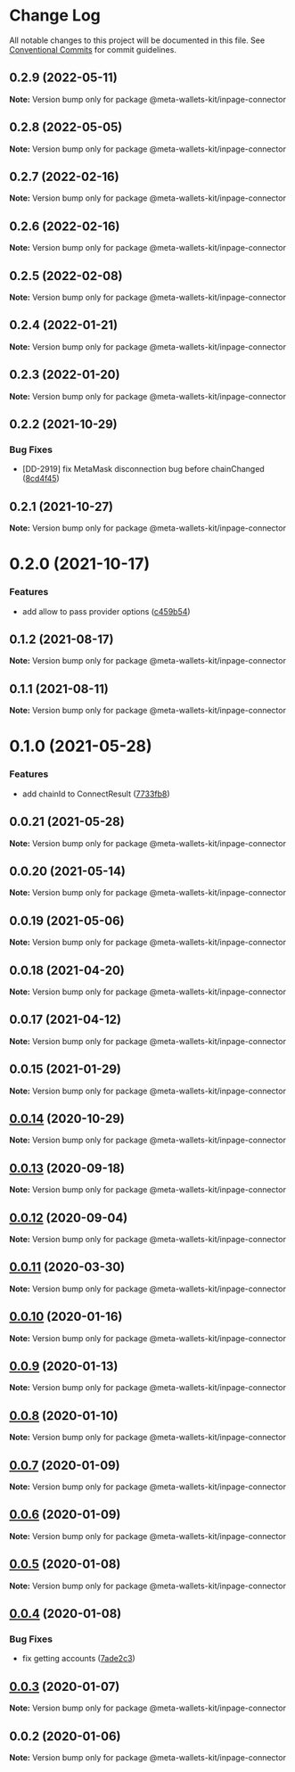 # Change Log

All notable changes to this project will be documented in this file.
See [Conventional Commits](https://conventionalcommits.org) for commit guidelines.

## 0.2.9 (2022-05-11)

**Note:** Version bump only for package @meta-wallets-kit/inpage-connector





## 0.2.8 (2022-05-05)

**Note:** Version bump only for package @meta-wallets-kit/inpage-connector





## 0.2.7 (2022-02-16)

**Note:** Version bump only for package @meta-wallets-kit/inpage-connector





## 0.2.6 (2022-02-16)

**Note:** Version bump only for package @meta-wallets-kit/inpage-connector





## 0.2.5 (2022-02-08)

**Note:** Version bump only for package @meta-wallets-kit/inpage-connector





## 0.2.4 (2022-01-21)

**Note:** Version bump only for package @meta-wallets-kit/inpage-connector





## 0.2.3 (2022-01-20)

**Note:** Version bump only for package @meta-wallets-kit/inpage-connector





## 0.2.2 (2021-10-29)


### Bug Fixes

* [DD-2919] fix MetaMask disconnection bug before chainChanged ([8cd4f45](https://github.com/metabaseex/meta-wallets-kit/commit/8cd4f45074d8893f82e33fa79710fa2911b829a7))





## 0.2.1 (2021-10-27)

**Note:** Version bump only for package @meta-wallets-kit/inpage-connector





# 0.2.0 (2021-10-17)


### Features

* add allow to pass provider options ([c459b54](https://github.com/metabaseex/meta-wallets-kit/commit/c459b54380fa88a13dae0d63a2b23eaa95bc6090))





## 0.1.2 (2021-08-17)

**Note:** Version bump only for package @meta-wallets-kit/inpage-connector





## 0.1.1 (2021-08-11)

**Note:** Version bump only for package @meta-wallets-kit/inpage-connector





# 0.1.0 (2021-05-28)


### Features

* add chainId to ConnectResult ([7733fb8](https://github.com/metabaseex/meta-wallets-kit/commit/7733fb8badc43fd29b77de972c65772b5013734a))





## 0.0.21 (2021-05-28)

**Note:** Version bump only for package @meta-wallets-kit/inpage-connector





## 0.0.20 (2021-05-14)

**Note:** Version bump only for package @meta-wallets-kit/inpage-connector





## 0.0.19 (2021-05-06)

**Note:** Version bump only for package @meta-wallets-kit/inpage-connector





## 0.0.18 (2021-04-20)

**Note:** Version bump only for package @meta-wallets-kit/inpage-connector





## 0.0.17 (2021-04-12)

**Note:** Version bump only for package @meta-wallets-kit/inpage-connector





## 0.0.15 (2021-01-29)

**Note:** Version bump only for package @meta-wallets-kit/inpage-connector





## [0.0.14](https://github.com/metabaseex/meta-wallets-kit/compare/@meta-wallets-kit/inpage-connector@0.0.13...@meta-wallets-kit/inpage-connector@0.0.14) (2020-10-29)

**Note:** Version bump only for package @meta-wallets-kit/inpage-connector





## [0.0.13](https://github.com/metabaseex/meta-wallets-kit/compare/@meta-wallets-kit/inpage-connector@0.0.12...@meta-wallets-kit/inpage-connector@0.0.13) (2020-09-18)

**Note:** Version bump only for package @meta-wallets-kit/inpage-connector





## [0.0.12](https://github.com/metabaseex/meta-wallets-kit/compare/@meta-wallets-kit/inpage-connector@0.0.11...@meta-wallets-kit/inpage-connector@0.0.12) (2020-09-04)

**Note:** Version bump only for package @meta-wallets-kit/inpage-connector





## [0.0.11](https://github.com/metabaseex/meta-wallets-kit/compare/@meta-wallets-kit/inpage-connector@0.0.10...@meta-wallets-kit/inpage-connector@0.0.11) (2020-03-30)

**Note:** Version bump only for package @meta-wallets-kit/inpage-connector





## [0.0.10](https://github.com/metabaseex/meta-wallets-kit/compare/@meta-wallets-kit/inpage-connector@0.0.9...@meta-wallets-kit/inpage-connector@0.0.10) (2020-01-16)

**Note:** Version bump only for package @meta-wallets-kit/inpage-connector





## [0.0.9](https://github.com/metabaseex/meta-wallets-kit/compare/@meta-wallets-kit/inpage-connector@0.0.8...@meta-wallets-kit/inpage-connector@0.0.9) (2020-01-13)

**Note:** Version bump only for package @meta-wallets-kit/inpage-connector





## [0.0.8](https://github.com/metabaseex/meta-wallets-kit/compare/@meta-wallets-kit/inpage-connector@0.0.7...@meta-wallets-kit/inpage-connector@0.0.8) (2020-01-10)

**Note:** Version bump only for package @meta-wallets-kit/inpage-connector





## [0.0.7](https://github.com/metabaseex/meta-wallets-kit/compare/@meta-wallets-kit/inpage-connector@0.0.6...@meta-wallets-kit/inpage-connector@0.0.7) (2020-01-09)

**Note:** Version bump only for package @meta-wallets-kit/inpage-connector





## [0.0.6](https://github.com/metabaseex/meta-wallets-kit/compare/@meta-wallets-kit/inpage-connector@0.0.5...@meta-wallets-kit/inpage-connector@0.0.6) (2020-01-09)

**Note:** Version bump only for package @meta-wallets-kit/inpage-connector





## [0.0.5](https://github.com/metabaseex/meta-wallets-kit/compare/@meta-wallets-kit/inpage-connector@0.0.4...@meta-wallets-kit/inpage-connector@0.0.5) (2020-01-08)

**Note:** Version bump only for package @meta-wallets-kit/inpage-connector





## [0.0.4](https://github.com/metabaseex/meta-wallets-kit/compare/@meta-wallets-kit/inpage-connector@0.0.3...@meta-wallets-kit/inpage-connector@0.0.4) (2020-01-08)


### Bug Fixes

* fix getting accounts ([7ade2c3](https://github.com/metabaseex/meta-wallets-kit/commit/7ade2c3462a7659681bbe4a74cd6143a3d955c3b))





## [0.0.3](https://github.com/metabaseex/meta-wallets-kit/compare/@meta-wallets-kit/inpage-connector@0.0.2...@meta-wallets-kit/inpage-connector@0.0.3) (2020-01-07)

**Note:** Version bump only for package @meta-wallets-kit/inpage-connector





## 0.0.2 (2020-01-06)

**Note:** Version bump only for package @meta-wallets-kit/inpage-connector
